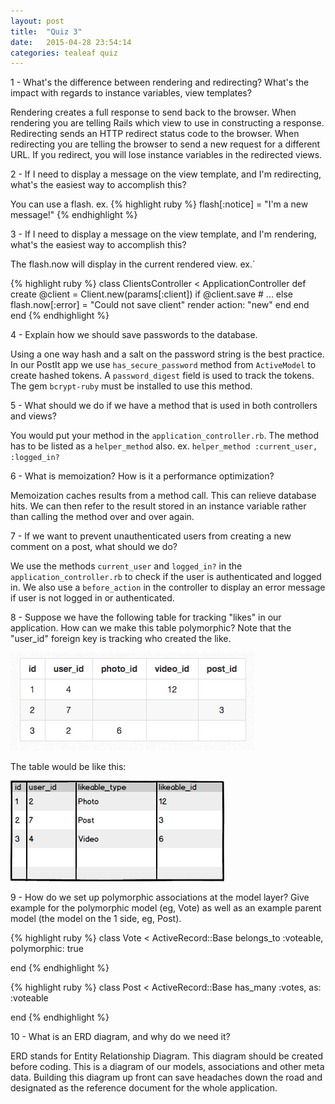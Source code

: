 ```yaml
---
layout: post
title:  "Quiz 3"
date:   2015-04-28 23:54:14
categories: tealeaf quiz
---
```



1 - What's the difference between rendering and redirecting? What's the impact with regards to instance variables, view templates?

Rendering creates a full response to send back to the browser. When rendering you are telling Rails which view to use in constructing a response.
Redirecting sends an HTTP redirect status code to the browser. When redirecting you are telling the browser to send a new request for a different URL.
If you redirect, you will lose instance variables in the redirected views.

2 - If I need to display a message on the view template, and I'm redirecting, what's the easiest way to accomplish this?

You can use a flash. ex.
{% highlight ruby %}
flash[:notice] = "I'm a new message!"
{% endhighlight %}

3 - If I need to display a message on the view template, and I'm rendering, what's the easiest way to accomplish this?

The flash.now will display in the current rendered view. ex.`

{% highlight ruby %}
class ClientsController < ApplicationController
  def create
    @client = Client.new(params[:client])
    if @client.save
      # ...
    else
      flash.now[:error] = "Could not save client"
      render action: "new"
    end
  end
end
{% endhighlight %}

4 - Explain how we should save passwords to the database.

Using a one way hash and a salt on the password string is the best practice. In our
PostIt app we use ```has_secure_password``` method from ```ActiveModel``` to create hashed tokens.
A ```password_digest``` field is used to track the tokens. The gem ```bcrypt-ruby``` must be installed to use this method.

5 - What should we do if we have a method that is used in both controllers and views?

You would put your method in the ```application_controller.rb```. The method has to be listed
as a ```helper_method``` also. ex.  ```helper_method :current_user, :logged_in?```

6 - What is memoization? How is it a performance optimization?

Memoization caches results from a method call. This can relieve database hits. We can then
refer to the result stored in an instance variable rather than calling the method over and over again.

7 - If we want to prevent unauthenticated users from creating a new comment on a post, what should we do?

We use the methods ```current_user``` and ```logged_in?``` in the ```application_controller.rb``` to check
if the user is authenticated and logged in. We also use a ```before_action``` in the controller
to display an error message if user is not logged in or authenticated.

8 - Suppose we have the following table for tracking "likes" in our application. How can we make this table polymorphic? Note that the "user_id" foreign key is tracking who created the like.

<p><img src="/images/polymorphic_table.png" /></p>
<p>The table would be like this:</p>
<p><img src="/images/polymorphic_likes_table.png" /></p>


9 - How do we set up polymorphic associations at the model layer? Give example for the polymorphic model (eg, Vote) as well as an example parent model (the model on the 1 side, eg, Post).

{% highlight ruby %}
class Vote < ActiveRecord::Base
  belongs_to :voteable, polymorphic: true

end
{% endhighlight %}

{% highlight ruby %}
class Post < ActiveRecord::Base
  has_many :votes, as: :voteable

end
{% endhighlight %}

10 - What is an ERD diagram, and why do we need it?

ERD stands for Entity Relationship Diagram. This diagram should be
created before coding. This is a diagram of our models, associations
and other meta data. Building this diagram up front can save headaches
down the road and designated as the reference document for the whole application.
